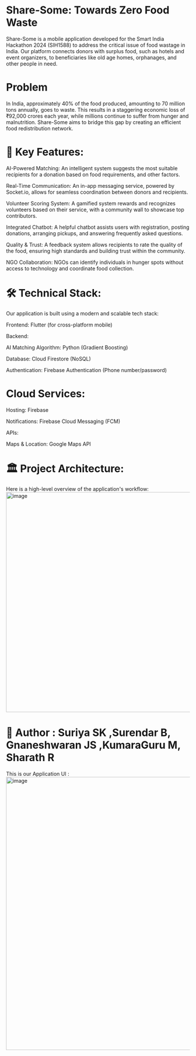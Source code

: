 # Share-Some: Towards Zero Food Waste

Share-Some is a mobile application developed for the Smart India Hackathon 2024 (SIH1588) to address the critical issue of food wastage in India. Our platform connects donors with surplus food, such as hotels and event organizers, to beneficiaries like old age homes, orphanages, and other people in need.

 # Problem
In India, approximately 40% of the food produced, amounting to 70 million tons annually, goes to waste. This results in a staggering economic loss of ₹92,000 crores each year, while millions continue to suffer from hunger and malnutrition. Share-Some aims to bridge this gap by creating an efficient food redistribution network.

# 🎯 Key Features:

AI-Powered Matching: An intelligent system suggests the most suitable recipients for a donation based on food requirements, and other factors.

Real-Time Communication: An in-app messaging service, powered by Socket.io, allows for seamless coordination between donors and recipients.


Volunteer Scoring System: A gamified system rewards and recognizes volunteers based on their service, with a community wall to showcase top contributors.

Integrated Chatbot: A helpful chatbot assists users with registration, posting donations, arranging pickups, and answering frequently asked questions.

Quality & Trust: A feedback system allows recipients to rate the quality of the food, ensuring high standards and building trust within the community.

NGO Collaboration: NGOs can identify individuals in hunger spots without access to technology and coordinate food collection.

# 🛠️ Technical Stack:

Our application is built using a modern and scalable tech stack:

Frontend: Flutter (for cross-platform mobile)

Backend:

AI Matching Algorithm: Python (Gradient Boosting)

Database: Cloud Firestore (NoSQL)

Authentication: Firebase Authentication (Phone number/password)


# Cloud Services:


Hosting: Firebase

Notifications: Firebase Cloud Messaging (FCM)

APIs:

Maps & Location: Google Maps API

# 🏛️ Project Architecture:
Here is a high-level overview of the application's workflow:
<img width="1408" height="602" alt="image" src="https://github.com/user-attachments/assets/f432967d-3495-4be4-a9e1-a6ec14e7c380" />


# 🤝 Author : Suriya SK ,Surendar B, Gnaneshwaran JS ,KumaraGuru M, Sharath R



This is our Application UI :
<img width="1250" height="747" alt="image" src="https://github.com/user-attachments/assets/a3355da3-2707-475c-994d-7154a76b0b69" />




